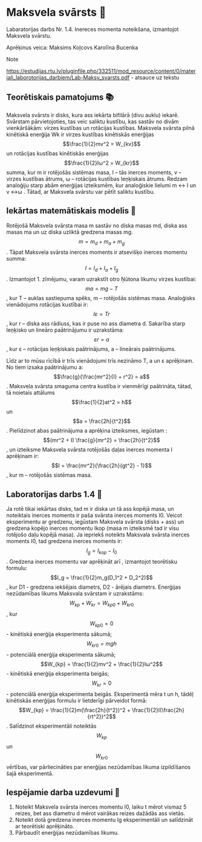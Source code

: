 # Maksvela svārsts 🔬

Labaratorijas darbs Nr. 1.4. Inereces momenta noteikšana, izmantojot Maksvela svārstu. 

Aprēķinus veica:
Maksims Koļcovs 
Karolīna Bucenka

> [!NOTE]
> https://estudijas.rtu.lv/pluginfile.php/332511/mod_resource/content/0/materiali_laborotorijas_darbiem/Lab-Maksv_svarsts.pdf - atsauce uz tekstu

## Teorētiskais pamatojums 📚

Maksvela svārsts ir disks, kura ass iekārta bifilārā (divu auklu) iekarē. Svārstam pārvietojoties, tas veic saliktu kustību, kas sastāv no divām vienkāršākām: virzes kustības un rotācijas kustības. Maksvela svārsta pilnā kinētiskā enerģija Wk ir virzes kustības kinētiskās enerģijas $$\frac{1}{2}mv^2 = W_{kv}$$ un rotācijas kustības kinētiskās enerģijas $$\frac{1}{2}Iω^2 = W_{kr}$$ summa, kur m ir rotējošās sistēmas masa, I – tās inerces moments, v – virzes kustības ātrums, ω – rotācijas kustības leņķiskais ātrums. Redzam analoģiju starp abām enerģijas izteiksmēm, kur analoģiskie lielumi m ↔ I un v ↔ω . Tātad, ar Maksvela svārstu var pētīt saliktu kustību.

## Iekārtas matemātiskais modelis 📐

Rotējošā Maksvela svārsta masa m sastāv no diska masas md, diska ass masas ma un uz diska uzliktā gredzena masas mg. $$m = m_d + m_a + m_g$$. Tāpat Maksvela svārsta inerces moments ir atsevišķo inerces momentu summa: $$I = I_d + I_a + I_g$$. Izmantojot 1. zīmējumu, varam uzrakstīt otro Ņūtona likumu virzes kustībai: $$ma = mg - T$$, kur T – auklas sastiepuma spēks, m – rotējošās sistēmas masa. Analoģisks vienādojums rotācijas kustībai ir: $$Iε = Tr$$, kur r – diska ass rādiuss, kas ir puse no ass diametra d. Sakarība starp leņķisko un lineāro paātrinājumu ir uzrakstāma: $$εr = a$$, kur ε – rotācijas leņķiskais paātrinājums, a – lineārais paātrinājums.

Līdz ar to mūsu rīcībā ir trīs vienādojumi trīs nezināmo T, a un ε aprēķinam. No tiem izsaka paātrinājumu a: $$\frac{g}{\frac{mr^2}{I} + r^2} = a$$. Maksvela svārsta smaguma centra kustība ir vienmērīgi paātrināta, tātad, tā noietais attālums $$\frac{1}{2}at^2 = h$$ un $$a = \frac{2h}{t^2}$$. Pielīdzinot abas paātrinājuma a aprēķina izteiksmes, iegūstam : $$(mr^2 + I) \frac{g}{mr^2} = \frac{2h}{t^2}$$, un izteiksme Maksvela svārsta rotējošās daļas inerces momenta I aprēķinam ir: $$I = \frac{mr^2}{\frac{2h}{gt^2} - 1}$$, kur m – rotējošās sistēmas masa.

## Laboratorijas darbs 1.4 🧪

Ja rotē tikai iekārtas disks, tad m ir diska un tā ass kopējā masa, un noteiktais inerces moments ir paša svārsta inerces moments I0. Veicot eksperimentu ar gredzenu, iegūstam Maksvela svārsta (disks + ass) un gredzena kopējo inerces momentu Ikop (masa m izteiksmē tad ir visu rotējošo daļu kopējā masa). Ja iepriekš noteikts Maksvala svārsta inerces moments I0, tad gredzena inerces moments ir: $$I_g = I_{kop} - I_0$$. Gredzena inerces momentu var aprēķināt arī , izmantojot teorētisku formulu: $$I_g = \frac{1}{2}m_g(D_1^2 + D_2^2)$$, kur D1 - gredzena iekšējais diametrs, D2 - ārējais diametrs. Enerģijas nezūdamības likums Maksvala svārstam ir uzrakstāms: $$W_{kp} + W_{kr} = W_{kp0} + W_{kr0}$$, kur $$W_{kp0} = 0$$ - kinētiskā enerģija eksperimenta sākumā; $$W_{kr0} = mgh$$ - potenciālā enerģija eksperimenta sākumā; $$W_{kp} = \frac{1}{2}mv^2 + \frac{1}{2}Iω^2$$ - kinētiskā enerģija eksperimenta beigās; $$W_{kr} = 0$$ - potenciālā enerģija eksperimenta beigās. Eksperimentā mēra t un h, tādēļ kinētiskās enerģijas formulu ir lietderīgi pārveidot formā: $$W_{kp} = \frac{1}{2}m(\frac{2h}{t^2})^2 + \frac{1}{2}I(\frac{2h}{rt^2})^2$$. Salīdzinot eksperimentāli noteiktās $$W_{kp}$$ un $$W_{kr0}$$ vērtības, var pārliecināties par enerģijas nezūdamības likuma izpildīšanos šajā eksperimentā.

## Iespējamie darba uzdevumi 📝

1. Noteikt Maksvela svārsta inerces momentu I0, laiku t mērot vismaz 5 reizes, bet ass diametru d mērot vairākas reizes dažādās ass vietās.
2. Noteikt dotā gredzena inerces momentu Ig eksperimentāli un salīdzināt ar teorētiski aprēķināto.
3. Pārbaudīt enerģijas nezūdamības likumu.
